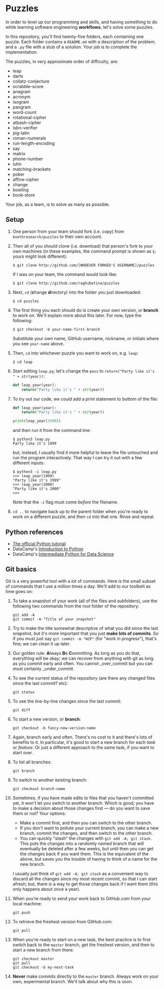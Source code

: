 # Puzzles

In order to level up our programming and skills, and having something to do while learning software engineering **workflows**, let's solve some puzzles.

In this repository, you'll find twenty-five folders, each containing one puzzle. Each folder contains a `README.md` with a description of the problem, and a `.py` file with a stub of a solution. Your job is to complete the implementation.

The puzzles, in very approximate order of difficulty, are:

 - leap
 - darts
 - collatz-conjecture
 - scrabble-score
 - anagram
 - acronym
 - isogram
 - pangram
 - word-count
 - rotational-cipher
 - atbash-cipher
 - isbn-verifier
 - pig-latin
 - roman-numerals
 - run-length-encoding
 - say
 - matrix
 - phone-number
 - luhn
 - matching-brackets
 - poker
 - affine-cipher
 - change
 - bowling
 - book-store

Your job, as a team, is to solve as many as possible.

## Setup
 
 1. One person from your team should fork (i.e. copy) from `boothresearch/puzzles` to their own account.
 1. Then all of you should clone (i.e. download) that person's fork to your own machines (in these examples, the command prompt is shown as `$`; yours might look different):

    ```
    $ git clone http://github.com/[WHOEVER FORKED'S USERNAME]/puzzles
    ```

    If I was on your team, the command would look like:

    ```
    $ git clone http://github.com/raghubetina/puzzles
    ```

 1. Next, `cd` (**c**hange **d**irectory) into the folder you just downloaded:

    ```
    $ cd puzzles
    ```

 1. The first thing you each should do is create your own version, or **branch** to work on. We'll explain more about this later. For now, type the following:

    ```
    $ git checkout -b your-name-first-branch
    ```

    Substitute your own name, GitHub username, nickname, or initials where you see `your-name` above.

 1. Then, `cd` into whichever puzzle you want to work on, e.g. `leap`:

    ```
    $ cd leap
    ```
 1. Start editing `leap.py`; let's change the `pass` to `return("Party like it's " + str(year))`:

    ```python
    def leap_year(year):
        return("Party like it's " + str(year))
    ```

 1. To try out our code, we _could_ add a print statement to bottom of the file:

    ```python
    def leap_year(year):
        return("Party like it's " + str(year))
    
    print(leap_year(1999))
    ```

    and then run it from the command line:

    ```
    $ python3 leap.py
    Party like it's 1999
    ```

    _but_, instead, I usually find it more helpful to leave the file untouched and run the program interactively. That way I can try it out with a few different inputs:

    ```
    $ python3 -i leap.py
    >>> leap_year(1999)
    "Party like it's 1999"
    >>> leap_year(2000)
    "Party like it's 2000"
    >>>
    ```

    Note that the `-i` flag must come _before_ the filename.

 1. `cd ..` to navigate back up to the parent folder when you're ready to work on a different puzzle, and then `cd` into that one. Rinse and repeat.

## Python references

 - [The official Python tutorial](https://docs.python.org/3/tutorial/)
 - DataCamp's [Introduction to Python](https://www.datacamp.com/courses/intro-to-python-for-data-science)
 - DataCamp's [Intermediate Python for Data Science](https://www.datacamp.com/courses/intermediate-python-for-data-science)

## Git basics

Git is a very powerful tool with a _lot_ of commands. Here is the small subset of commands that I use a million times a day. We'll add to our toolbelt as time goes on:

 1. To take a snapshot of your work (all of the files and subfolders), use the following two commands from the root folder of the repository:

    ```
    git add -A
    git commit -m "Title of your snapshot"
    ```

 1. Try to make the title somewhat descriptive of what you did since the last snapshot, but it's more important that you just **make lots of commits**. So if you must just say `git commit -m "WIP"` (for "work in progress"), that's fine; we can clean it up later.
 1. Our golden rule: **A**lways **B**e **C**ommitting. As long as you do that, everything will be okay; we can recover from anything with git as long as you commit early and often. You cannot _over_commit but you can most certainly _under_commit.
 1. To see the current status of the repository (are there any changed files since the last commit? etc):

    ```
    git status
    ```
 
 1. To see the line-by-line changes since the last commit:

    ```
    git diff
    ```

 1. To start a new version, or **branch**:

    ```
    git checkout -b fancy-new-version-name
    ```
 1. Again, branch early and often. There's no cost to it and there's lots of benefits to it. In particular, it's good to start a new branch for each _task_ or _feature_. Or just a different approach to the same task, if you want to start over.
 1. To list all branches:

    ```
    git branch
    ```

 1. To switch to another existing branch:

    ```
    git checkout branch-name
    ```

 1. Sometimes, if you have made edits to files that you haven't committed yet, it won't let you switch to another branch. Which is good; you have to make a decision about those changes first — do you want to save them or not? Your options:

    - Make a commit first, and then you can switch to the other branch.
    - If you don't want to pollute your current branch, you can make a new branch, commit the changes, and then switch to the other branch.
    - You can quickly "stash" the changes with `git add -A; git stash`. This puts the changes into a randomly named branch that will eventually be deleted after a few weeks, but until then you can get the changes back if you want them. This is the equivalent of the above, but saves you the trouble of having to think of a name for the new branch.
    
    I usually just think of `git add -A; git stash` as a convenient way to discard all the changes since my most recent commit, so that I can start afresh; but, there _is_ a way to get those changes back if I want them (this only happens about once a year).
 
 1. When you're ready to send your work back to GitHub.com from your local machine:

    ```
    git push
    ```
 1. To retrieve the freshest version from GitHub.com:

    ```
    git pull
    ```

 1. When you're ready to start on a new task, the best practice is to first switch back to the `master` branch, get the freshest version, and then to start a new branch from there:

    ```
    git checkout master
    git pull
    git checkout -b my-next-task
    ```

 1. **Never** make commits directly to the `master` branch. Always work on your own, experimental branch. We'll talk about why this is soon.
